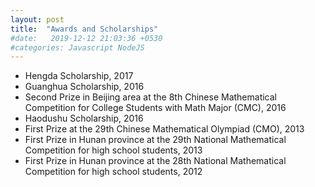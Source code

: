 ```yaml
---
layout: post
title:  "Awards and Scholarships"
#date:   2019-12-12 21:03:36 +0530
#categories: Javascript NodeJS
---
```

* Hengda Scholarship, 2017 
* Guanghua Scholarship, 2016 
* Second Prize in Beijing area at the 8th Chinese Mathematical Competition for College Students with Math Major (CMC), 2016
* Haodushu Scholarship, 2016  
* First Prize at the 29th Chinese Mathematical Olympiad (CMO), 2013  
* First Prize in Hunan province at the 29th National Mathematical Competition for high school students, 2013
* First Prize in Hunan province at the 28th National Mathematical Competition for high school students, 2012  

